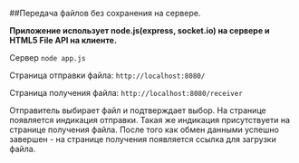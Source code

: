 ##Передача файлов без сохранения на сервере.

**Приложение использует node.js(express, socket.io) на сервере и HTML5 File API на клиенте.**

Сервер `node app.js`

Страница отправки файла: `http://localhost:8080/`

Страница получения файла: `http://localhost:8080/receiver`

Отправитель выбирает файл и подтверждает выбор. На странице появляется индикация отправки. Такая же индикация присутствуети на странице получения файла. После того как обмен данными успешно завершен - на странице получения появляется ссылка для загрузки файла.
